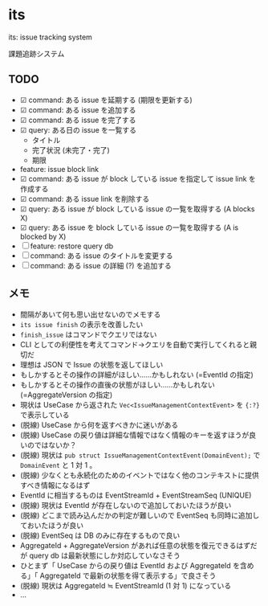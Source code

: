 # its

its: issue tracking system

課題追跡システム

## TODO

- ☑ command: ある issue を延期する (期限を更新する)
- ☑ command: ある issue を追加する
- ☑ command: ある issue を完了する
- ☑ query: ある日の issue を一覧する
  - タイトル
  - 完了状況 (未完了・完了)
  - 期限
- feature: issue block link
- ☑ command: ある issue が block している issue を指定して issue link を作成する
- ☑ command: ある issue link を削除する
- ☑ query: ある issue が block している issue の一覧を取得する (A blocks X)
- ☑ query: ある issue を block している issue の一覧を取得する (A is blocked by X)
- ☐ feature: restore query db
- ☐ command: ある issue のタイトルを変更する
- ☐ command: ある issue の詳細 (?) を追加する

## メモ

- 間隔があいて何も思い出せないのでメモする
- `its issue finish` の表示を改善したい
- `finish_issue` はコマンドでクエリではない
- CLI としての利便性を考えてコマンド→クエリを自動で実行してくれると親切だ
- 理想は JSON で Issue の状態を返してほしい
- もしかするとその操作の詳細がほしい……かもしれない (=EventId の指定)
- もしかするとその操作の直後の状態がほしい……かもしれない (=AggregateVersion の指定)
- 現状は UseCase から返された `Vec<IssueManagementContextEvent>` を `{:?}` で表示している
- (脱線) UseCase から何を返すべきかに迷いがある
- (脱線) UseCase の戻り値は詳細な情報ではなく情報のキーを返すほうが良いのではないか？
- (脱線) 現状は `pub struct IssueManagementContextEvent(DomainEvent);` で `DomainEvent` と 1 対 1 。
- (脱線) 少なくとも永続化のためのイベントではなく他のコンテキストに提供すべき情報になるはず
- EventId に相当するものは EventStreamId + EventStreamSeq (UNIQUE)
- (脱線) 現状は EventId が存在しないので追加しておいたほうが良い
- (脱線) どこまで読み込んだかの判定が難しいので EventSeq も同時に追加しておいたほうが良い
- (脱線) EventSeq は DB のみに存在するもので良い
- AggregateId + AggregateVersion があれば任意の状態を復元できるはずだが query db は最新状態にしか対応していなさそう
- ひとまず「 UseCase からの戻り値は EventId および AggregateId を含める」「 AggregateId で最新の状態を得て表示する」で良さそう
- (脱線) 現状は AggregateId ≒ EventStreamId (1 対 1) になっている
- ...
